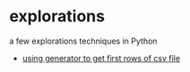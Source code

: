 # explorations
a few explorations techniques in Python

- [using generator to get first rows of csv file](CSV%20data%20exploration%20without%20pandas%20with%20generator.ipynb)
